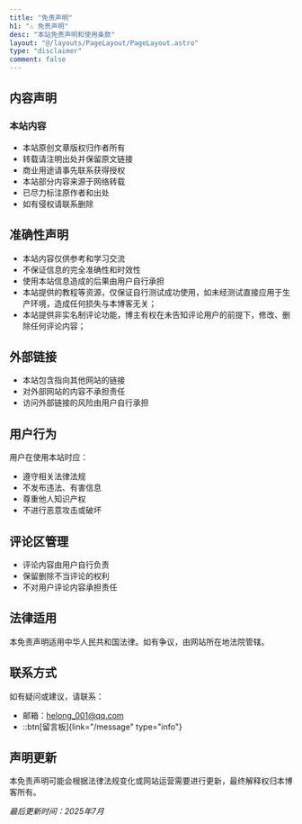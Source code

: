 ```yaml
---
title: "免责声明"
h1: "⚠️ 免责声明"
desc: "本站免责声明和使用条款"
layout: "@/layouts/PageLayout/PageLayout.astro"
type: "disclaimer"
comment: false
---
```


## 内容声明

### 本站内容
- 本站原创文章版权归作者所有
- 转载请注明出处并保留原文链接
- 商业用途请事先联系获得授权
- 本站部分内容来源于网络转载
- 已尽力标注原作者和出处
- 如有侵权请联系删除
## 准确性声明
- 本站内容仅供参考和学习交流
- 不保证信息的完全准确性和时效性
- 使用本站信息造成的后果由用户自行承担
- 本站提供的教程等资源，仅保证自行测试成功使用，如未经测试直接应用于生产环境，造成任何损失与本博客无关；
- 本站提供非实名制评论功能，博主有权在未告知评论用户的前提下，修改、删除任何评论内容；
## 外部链接
- 本站包含指向其他网站的链接
- 对外部网站的内容不承担责任
- 访问外部链接的风险由用户自行承担
## 用户行为
用户在使用本站时应：
- 遵守相关法律法规
- 不发布违法、有害信息
- 尊重他人知识产权
- 不进行恶意攻击或破坏
## 评论区管理
- 评论内容由用户自行负责
- 保留删除不当评论的权利
- 不对用户评论内容承担责任
## 法律适用
本免责声明适用中华人民共和国法律。如有争议，由网站所在地法院管辖。
## 联系方式
如有疑问或建议，请联系：
- 邮箱：helong_001@qq.com
- ::btn[留言板]{link="/message" type="info"}
## 声明更新
本免责声明可能会根据法律法规变化或网站运营需要进行更新，最终解释权归本博客所有。

*最后更新时间：2025年7月*